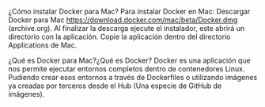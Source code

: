 ¿Cómo instalar Docker para Mac?
Para instalar Docker en Mac: Descargar Docker para Mac https://download.docker.com/mac/beta/Docker.dmg (archive.org). Al finalizar la descarga ejecute el instalador, este abrirá un directorio con la aplicación. Copie la aplicación dentro del directorio Applications de Mac.

¿Qué es Docker para Mac?¿Qué es Docker?
Docker es una aplicación que nos permite ejecutar entornos completos dentro de contenedores Linux. Pudiendo crear esos entornos a través de Dockerfiles o utilizando imágenes ya creadas por terceros desde el Hub (Una especie de GitHub de imágenes).

